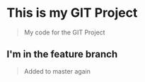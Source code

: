 # This is my GIT Project

> My code for the GIT Project

## I'm in the feature branch

> Added to master again
